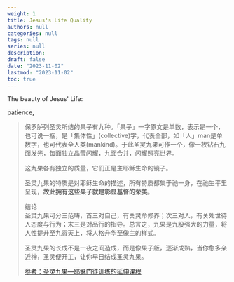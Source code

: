 ```yaml
---
weight: 1
title: Jesus's Life Quality
authors: null
categories: null
tags: null
series: null
description: 
draft: false
date: "2023-11-02"
lastmod: "2023-11-02"
toc: true
---
```


<!--more-->


The beauty of Jesus' Life:

patience, 

<blockquote>
保罗胪列圣灵所结的果子有九种。「果子」一字原文是单数，表示是一个，也可说一捆，是「集体性」(collective)字，代表全部，如「人」man是单数字，也可代表全人类(mankind)。于此圣灵九果可作一个，像一枚钻石九面发光，每面独立晶莹闪耀，九面合并，闪耀照亮世界。  

这九果各有独立的质量，它们正是主耶稣生命的镜子。  

圣灵九果的特质是对耶稣生命的描述，所有特质都集于祂一身，在祂生平里呈现，<b>故此拥有这些果子就是彰显基督的荣美</b>。

结论  
圣灵九果可分三范畴，首三对自己，有关灵命修养；次三对人，有关处世待人态度与行为；末三是对品行的指导。总言之，九果是九股强大的力量，将人性提升至九霄天上，将人格升华至像主的样式。

圣灵九果的长成不是一夜之间造成，而是像果子舨，逐渐成熟，当你愈多亲近神，圣灵便开工，让你早日结成圣灵九果。

<a href = "https://www.cctrcus.org/Communication/wisdom/life-11.htm" target="_blank" rel="noopener noreferrer">参考：圣灵九果―耶稣门徒训练的延伸课程</a>
</blockquote>